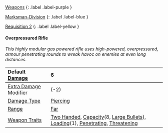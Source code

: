 [Weapons](Game/Weapons-List)
{: .label .label-purple }

[Marksman-Division](Game/Blocks/Marksman-Division)
{: .label .label-blue }

[Requisition 2](Game/Deployment#Requisition)
{: .label .label-yellow }

#### Overpressured Rifle

_This highly modular gas powered rifle uses high-powered, overpressured, armour penetrating rounds to wreak havoc on enemies at even long distances._

| Default [Damage](Core/Weapons#Damage)                     | 6                                                                                                                                                                                                                                                                             |
| :-------------------------------------------------------- | :---------------------------------------------------------------------------------------------------------------------------------------------------------------------------------------------------------------------------------------------------------------------------- |
| [Extra Damage](Game/Core/Attacks#Extra%20Damage) Modifier | (-2)                                                                                                                                                                                                                                                                          |
| [Damage Type](Core/Weapons#Damage%20Type)                 | [Piercing](Game/Core/Injury#Piercing)                                                                                                                                                                                                                                         |
| [Range](Core/Weapons#Range)                               | [Far](Game/Core/Movement#Far)                                                                                                                                                                                                                                                 |
| [Weapon Traits](Core/Weapon-Traits)                       | [Two Handed](Game/Core/Blocks/Two-Handed), [Capacity](Game/Core/Blocks/Capacity)(8, [Large Bullets](Game/Munition-Details#Large%20Bullets)), [Loading](Game/Core/Blocks/Loading)(1), [Penetrating](Game/Core/Blocks/Penetrating), [Threatening](Game/Core/Blocks/Threatening) |
